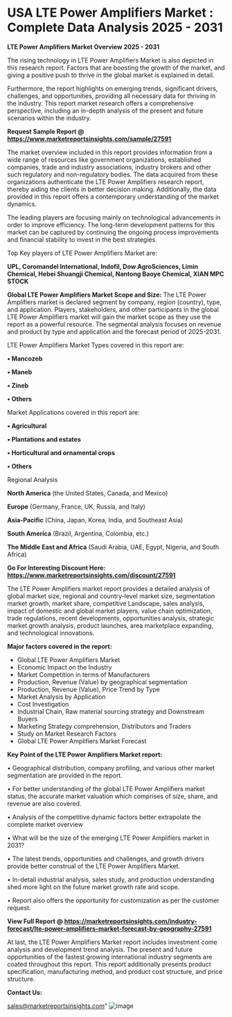 # USA LTE Power Amplifiers Market : Complete Data Analysis 2025 - 2031

<Strong> LTE Power Amplifiers Market Overview 2025 - 2031</strong>

The rising technology in LTE Power Amplifiers Market is also depicted in this research report. Factors that are boosting the growth of the market, and giving a positive push to thrive in the global market is explained in detail.

Furthermore, the report highlights on emerging trends, significant drivers, challenges, and opportunities, providing all necessary data for thriving in the industry. This report market research offers a comprehensive perspective, including an in-depth analysis of the present and future scenarios within the industry.

<strong>Request Sample Report @ <a href=https://www.marketreportsinsights.com/sample/27591>https://www.marketreportsinsights.com/sample/27591</a></strong>

The market overview included in this report provides information from a wide range of resources like government organizations, established companies, trade and industry associations, industry brokers and other such regulatory and non-regulatory bodies. The data acquired from these organizations authenticate the LTE Power Amplifiers research report, thereby aiding the clients in better decision making. Additionally, the data provided in this report offers a contemporary understanding of the market dynamics.

The leading players are focusing mainly on technological advancements in order to improve efficiency. The long-term development patterns for this market can be captured by continuing the ongoing process improvements and financial stability to invest in the best strategies.

Top Key players of LTE Power Amplifiers Market are:

<strong>UPL, Coromandel International, Indofil, Dow AgroSciences, Limin Chemical, Hebei Shuangji Chemical, Nantong Baoye Chemical, XIAN MPC STOCK</strong>

<strong><b>Global LTE Power Amplifiers Market Scope and Size:</b></strong>
The LTE Power Amplifiers market is declared segment by company, region (country), type, and application. Players, stakeholders, and other participants in the global LTE Power Amplifiers market will gain the market scope as they use the report as a powerful resource. The segmental analysis focuses on revenue and product by type and application and the forecast period of 2025-2031.

LTE Power Amplifiers Market Types covered in this report are:

<strong>• Mancozeb

• Maneb

• Zineb

• Others</strong>

Market Applications covered in this report are:

<strong>• Agricultural

• Plantations and estates

• Horticultural and ornamental crops

• Others</strong> 

Regional Analysis

<strong>North America</strong> (the United States, Canada, and Mexico)

<strong>Europe</strong> (Germany, France, UK, Russia, and Italy)

<strong>Asia-Pacific</strong> (China, Japan, Korea, India, and Southeast Asia)

<strong>South America</strong> (Brazil, Argentina, Colombia, etc.)

<strong>The Middle East and Africa</strong> (Saudi Arabia, UAE, Egypt, Nigeria, and South Africa)

<strong>Go For Interesting Discount Here: <a href=https://www.marketreportsinsights.com/discount/27591>https://www.marketreportsinsights.com/discount/27591</a></strong>

The LTE Power Amplifiers market report provides a detailed analysis of global market size, regional and country-level market size, segmentation market growth, market share, competitive Landscape, sales analysis, impact of domestic and global market players, value chain optimization, trade regulations, recent developments, opportunities analysis, strategic market growth analysis, product launches, area marketplace expanding, and technological innovations.

<strong><b>Major factors covered in the report:</b></strong>
<ul>
  <li>Global LTE Power Amplifiers Market </li>
  <li>Economic Impact on the Industry</li>
  <li>Market Competition in terms of Manufacturers</li>
  <li>Production, Revenue (Value) by geographical segmentation</li>
  <li>Production, Revenue (Value), Price Trend by Type</li>
  <li>Market Analysis by Application</li>
  <li>Cost Investigation</li>
  <li>Industrial Chain, Raw material sourcing strategy and Downstream Buyers</li>
  <li>Marketing Strategy comprehension, Distributors and Traders</li>
  <li>Study on Market Research Factors</li>
  <li>Global LTE Power Amplifiers Market Forecast</li>
</ul>

<strong><b>Key Point of the LTE Power Amplifiers Market report:</b></strong>

• Geographical distribution, company profiling, and various other market segmentation are provided in the report.

• For better understanding of the global LTE Power Amplifiers market status, the accurate market valuation which comprises of size, share, and revenue are also covered.

• Analysis of the competitive dynamic factors better extrapolate the complete market overview

• What will be the size of the emerging LTE Power Amplifiers market in 2031?

• The latest trends, opportunities and challenges, and growth drivers provide better construal of the LTE Power Amplifiers Market.

• In-detail industrial analysis, sales study, and production understanding shed more light on the future market growth rate and scope.

• Report also offers the opportunity for customization as per the customer request.

<strong><b>View Full Report @ <a href=https://marketreportsinsights.com/industry-forecast/lte-power-amplifiers-market-forecast-by-geography-27591>https://marketreportsinsights.com/industry-forecast/lte-power-amplifiers-market-forecast-by-geography-27591</a></b></strong>


At last, the LTE Power Amplifiers Market report includes investment come analysis and development trend analysis. The present and future opportunities of the fastest growing international industry segments are coated throughout this report. This report additionally presents product specification, manufacturing method, and product cost structure, and price structure.

<strong>Contact Us:</strong>

sales@marketreportsinsights.com"
![image](https://github.com/user-attachments/assets/856b6160-cbfd-4521-aa1e-fa15d1cd1547)
